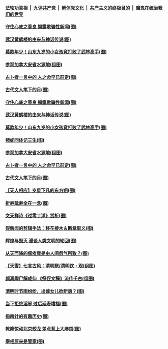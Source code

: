 ####  [法轮功真相](../../../../basic/blob/master/README.md?t=04071830) &nbsp;|&nbsp; [九评共产党](../../../../9ping.md/blob/master/README.md?t=04071830) &nbsp;|&nbsp; [解体党文化](../../../../jtdwh.md/blob/master/README.md?t=04071830)  &nbsp;|&nbsp; [共产主义的终极目的](../../../../gczydzjmd.md/blob/master/README.md?t=04071830) &nbsp;|&nbsp; [魔鬼在统治我们的世界](../../../../mgztzwmdsj.md/blob/master/README.md?t=04071830) 

#### [守住心底之善良 揭露欺骗性新闻(图)](../pages/p7/928584.md?t=04071830) 

#### [武汉黄鹤楼的由来与神话传说(图)](../pages/p7/928819.md?t=04071830) 

#### [莫欺年少！山东九岁的小女孩竟打败了武林高手(图)](../pages/p7/928619.md?t=04071830) 

#### [参观加拿大安省水源地(组图)](../pages/p7/928259.md?t=04071830) 

#### [占卜者一言中的 人之命早已前定(图)](../pages/p7/928517.md?t=04071830) 

#### [古代文人笔下的月(图)](../pages/p7/928361.md?t=04071830) 

#### [守住心底之善良 揭露欺骗性新闻(图)](../pages/p7/928584.md?t=04071830) 

#### [武汉黄鹤楼的由来与神话传说(图)](../pages/p7/928819.md?t=04071830) 

#### [莫欺年少！山东九岁的小女孩竟打败了武林高手(图)](../pages/p7/928619.md?t=04071830) 

#### [猪蛇同体记三生(图)](../pages/p7/928272.md?t=04071830) 

#### [参观加拿大安省水源地(组图)](../pages/p7/928259.md?t=04071830) 

#### [占卜者一言中的 人之命早已前定(图)](../pages/p7/928517.md?t=04071830) 

#### [古代文人笔下的月(图)](../pages/p7/928361.md?t=04071830) 

#### [【天人相应】岁星下凡的东方朔(图)](../pages/p7/928270.md?t=04071830) 

#### [折寿延寿全在一念(图)](../pages/p7/928271.md?t=04071830) 

#### [文天祥诗《过零丁洋》赏析(图)](../pages/p7/928360.md?t=04071830) 

#### [假新闻的剪辑手法：移花接木＆断章取义(图)](../pages/p7/928568.md?t=04071830) 

#### [辉煌与毁灭 漫谈人类文明的轮回(图)](../pages/p7/928269.md?t=04071830) 

#### [从天而降的瘟疫竟是由人间怨气所致？(图)](../pages/p7/928375.md?t=04071830) 

#### [【天雪】七言古风：清明祭/清明饮・观(组图)](../pages/p7/928585.md?t=04071830) 

#### [颜真卿尸解成仙 《祭侄文稿》流传千古(组图)](../pages/p7/926379.md?t=04071830) 

#### [清明时节雨纷纷，出嫁女儿欲断魂？(图)](../pages/p7/928229.md?t=04071830) 

#### [当下拒绝淫邪 过后延寿增福(图)](../pages/p7/928142.md?t=04071830) 

#### [指南针的有趣历史(图)](../pages/p7/927838.md?t=04071830) 

#### [乾隆惊动北京蛟龙 差点惹上大麻烦(图)](../pages/p7/928247.md?t=04071830) 

#### [宰相原来是管家(图)](../pages/p7/927841.md?t=04071830) 

